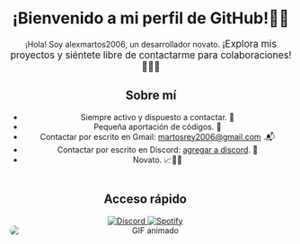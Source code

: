 
<!-- Título -->
<div style="text-align: center;">
  <h1>¡Bienvenido a mi perfil de GitHub!👋👋</h1>
  <p>¡Hola! Soy alexmartos2006, un desarrollador novato. <span style="font-size:larger;">¡Explora mis proyectos y siéntete libre de contactarme para colaboraciones!💬💬💬</span></p>
  
  <!-- Descripción -->
  <h2>Sobre mí</h2>
  <ul>
    <li>Siempre activo y dispuesto a contactar. 📱</li>
    <li>Pequeña aportación de códigos. 📝</li>
    <li>Contactar por escrito en Gmail: <a href="mailto:martosrey2006@gmail.com">martosrey2006@gmail.com</a> .📬</li>
    <li>Contactar por escrito en Discord: <a href="https://discord.com/users/927516089745817610">agregar a discord</a>. 💬</li>
    <li>Novato. 📈👨‍💻</li>
  </ul>

  <!-- Etiquetas para Discord y Spotify -->
  <div style="display: inline-block; margin-right: 20px;">
    <h2>Acceso rápido</h2>
    <a href="https://discord.com/users/927516089745817610" style="border-radius: 20px;">
      <img src="https://img.shields.io/badge/Discord-%237289da?style=for-the-badge&logo=discord&logoColor=white" alt="Discord">
    </a>
    <a href="https://open.spotify.com/playlist/1mB5sEx1PC7usgcIdYbA1R" style="border-radius: 20px;">
      <img src="https://img.shields.io/badge/Spotify-%231db954?style=for-the-badge&logo=spotify&logoColor=white" alt="Spotify">
    </a>
  </div>

 <!-- GIF animado -->
<img src="https://i.pinimg.com/originals/55/37/c4/5537c413a320780642c3a53edb9d30c7.gif" alt="GIF animado" style="display: block; margin: 0 auto; border-radius: 20px;">
</div>







